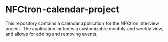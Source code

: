 # NFCtron-calendar-project
This repository contains a calendar application for the NFCtron interview project. The application includes a customizable monthly and weekly view, and allows for adding and removing events.
